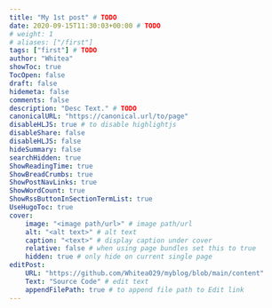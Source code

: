 ```yaml
---
title: "My 1st post" # TODO
date: 2020-09-15T11:30:03+00:00 # TODO
# weight: 1
# aliases: ["/first"]
tags: ["first"] # TODO
author: "Whitea"
showToc: true
TocOpen: false
draft: false
hidemeta: false
comments: false
description: "Desc Text." # TODO
canonicalURL: "https://canonical.url/to/page"
disableHLJS: true # to disable highlightjs
disableShare: false
disableHLJS: false
hideSummary: false
searchHidden: true
ShowReadingTime: true
ShowBreadCrumbs: true
ShowPostNavLinks: true
ShowWordCount: true
ShowRssButtonInSectionTermList: true
UseHugoToc: true
cover:
    image: "<image path/url>" # image path/url
    alt: "<alt text>" # alt text
    caption: "<text>" # display caption under cover
    relative: false # when using page bundles set this to true
    hidden: true # only hide on current single page
editPost:
    URL: "https://github.com/Whitea029/myblog/blob/main/content"
    Text: "Source Code" # edit text
    appendFilePath: true # to append file path to Edit link
---
```




